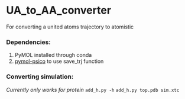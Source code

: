 # UA_to_AA_converter

For converting a united atoms trajectory to atomistic 

### Dependencies:
1. PyMOL installed through conda 
2. [pymol-psico](https://github.com/speleo3/pymol-psico) to use save_trj function 

### Converting simulation:
*Currently only works for protein*
`add_h.py -h`
`add_h.py top.pdb sim.xtc`

### 

